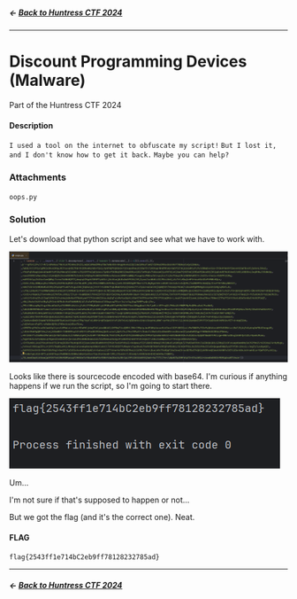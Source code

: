 ##### <- [Back to Huntress CTF 2024](../README.md)

---

# Discount Programming Devices (Malware)
Part of the Huntress CTF 2024

#### Description
`I used a tool on the internet to obfuscate my script!`
`But I lost it, and I don't know how to get it back.`
`Maybe you can help?`

### Attachments
`oops.py`

### Solution
Let's download that python script and see what we have to work with. 

![](img/discount-programming-devices-01.png)

Looks like there is sourcecode encoded with base64. I'm curious if anything happens if we run the script, so I'm going to start there.

![](img/discount-programming-devices-02.png)

Um...

I'm not sure if that's supposed to happen or not...

But we got the flag (and it's the correct one). Neat.

#### FLAG
```
flag{2543ff1e714bC2eb9ff78128232785ad}
```
---

##### <- [Back to Huntress CTF 2024](../README.md)